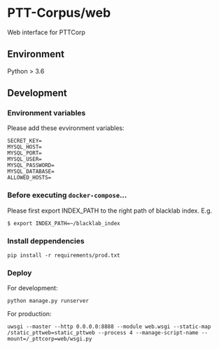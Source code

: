 # PTT-Corpus/web

Web interface for PTTCorp

## Environment

Python > 3.6

## Development

### Environment variables

Please add these evvironment variables: 

    SECRET_KEY=
    MYSQL_HOST=
    MYSQL_PORT=
    MYSQL_USER=
    MYSQL_PASSWORD=
    MYSQL_DATABASE=
    ALLOWED_HOSTS=

### Before executing `docker-compose`...

Please first export INDEX_PATH to the right path of blacklab index.
E.g.
```
$ export INDEX_PATH=~/blacklab_index
```



### Install deppendencies

    pip install -r requirements/prod.txt 

### Deploy 


For development:

    python manage.py runserver

For production:

    uwsgi --master --http 0.0.0.0:8888 --module web.wsgi --static-map /static_pttweb=static_pttweb --process 4 --manage-script-name --mount=/_pttcorp=web/wsgi.py
